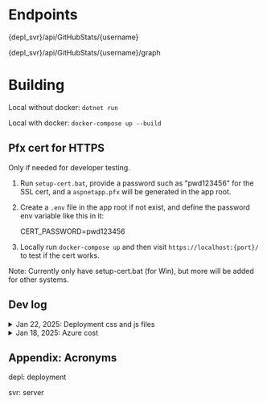 # Endpoints

{depl_svr}/api/GitHubStats/{username}

{depl_svr}/api/GitHubStats/{username}/graph

# Building

Local without docker: `dotnet run`

Local with docker: `docker-compose up --build`

## Pfx cert for HTTPS

Only if needed for developer testing.

1. Run `setup-cert.bat`, provide a password such as "pwd123456" for the SSL cert, and a `aspnetapp.pfx` will be generated in the app root.

2. Create a `.env` file in the app root if not exist, and define the password env variable like this in it:

    CERT_PASSWORD=pwd123456

3. Locally run `docker-compose up` and then visit `https://localhost:{port}/` to test if the cert works.

Note: Currently only have setup-cert.bat (for Win), but more will be added for other systems.

## Dev log
<details>
<summary>Jan 22, 2025: Deployment css and js files</summary>
It seems we need to use smth like Libman to restore dependencies such as bootstrap.bundle.min.js before deploying through a provide like render.com. Also need to correct paths in `_Layout.cshtml`. Otherwise there will be 404s when retrieving them.
</details>

<details>
<summary>Jan 18, 2025: Azure cost</summary>
I only have 1 API Management rule and 1 App Service. Azure's predicted cost is $68.71 per about a month. This probably be good for bulk management but will not be worth it for micro apps like this one.
<br>
<img alt="screenshot" src="https://live.staticflickr.com/65535/54269434801_40f2951791_b.jpg" width="320">

</details>

## Appendix: Acronyms

depl: deployment

svr: server
